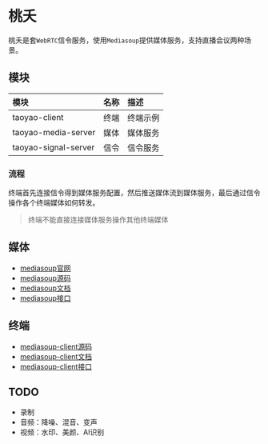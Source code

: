 # 桃夭

桃夭是套`WebRTC`信令服务，使用`Mediasoup`提供媒体服务，支持直播会议两种场景。

## 模块

|模块|名称|描述|
|:--|:--|:--|
|taoyao-client|终端|终端示例|
|taoyao-media-server|媒体|媒体服务|
|taoyao-signal-server|信令|信令服务|

### 流程

终端首先连接信令得到媒体服务配置，然后推送媒体流到媒体服务，最后通过信令操作各个终端媒体如何转发。

> 终端不能直接连接媒体服务操作其他终端媒体

## 媒体

* [mediasoup官网](https://mediasoup.org/)
* [mediasoup源码](https://github.com/versatica/mediasoup)
* [mediasoup文档](https://mediasoup.org/documentation/v3/mediasoup)
* [mediasoup接口](https://mediasoup.org/documentation/v3/mediasoup/api)

## 终端

* [mediasoup-client源码](https://github.com/versatica/mediasoup-client)
* [mediasoup-client文档](https://mediasoup.org/documentation/v3/mediasoup-client)
* [mediasoup-client接口](https://mediasoup.org/documentation/v3/mediasoup-client/api)

## TODO

* 录制
* 音频：降噪、混音、变声
* 视频：水印、美颜、AI识别
